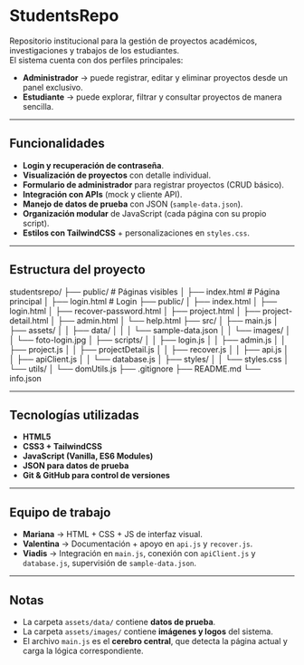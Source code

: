 # StudentsRepo

Repositorio institucional para la gestión de proyectos académicos, investigaciones y trabajos de los estudiantes.  
El sistema cuenta con dos perfiles principales:

- **Administrador** → puede registrar, editar y eliminar proyectos desde un panel exclusivo.  
- **Estudiante** → puede explorar, filtrar y consultar proyectos de manera sencilla.

---

## Funcionalidades

- **Login y recuperación de contraseña**.
- **Visualización de proyectos** con detalle individual.
- **Formulario de administrador** para registrar proyectos (CRUD básico).
- **Integración con APIs** (mock y cliente API).
- **Manejo de datos de prueba** con JSON (`sample-data.json`).
- **Organización modular** de JavaScript (cada página con su propio script).
- **Estilos con TailwindCSS** + personalizaciones en `styles.css`.

---

## Estructura del proyecto

studentsrepo/
├── public/ # Páginas visibles
│ ├── index.html # Página principal
│ ├── login.html # Login
├── public/
│ ├── index.html
│ ├── login.html
│ ├── recover-password.html
│ ├── project.html
│ ├── project-detail.html
│ ├── admin.html
│ └── help.html
├── src/
│ ├── main.js
│ ├── assets/
│ │ ├── data/
│ │ │ └── sample-data.json
│ │ └── images/
│ │ └── foto-login.jpg
│ ├── scripts/
│ │ ├── login.js
│ │ ├── admin.js
│ │ ├── project.js
│ │ ├── projectDetail.js
│ │ ├── recover.js
│ │ ├── api.js
│ │ ├── apiClient.js
│ │ └── database.js
│ ├── styles/
│ │ └── styles.css
│ └── utils/
│ └── domUtils.js
├── .gitignore
├── README.md
└── info.json


---

##  Tecnologías utilizadas

- **HTML5**  
- **CSS3 + TailwindCSS**  
- **JavaScript (Vanilla, ES6 Modules)**  
- **JSON para datos de prueba**  
- **Git & GitHub para control de versiones**

---

## Equipo de trabajo

- **Mariana** → HTML + CSS + JS de interfaz visual.  
- **Valentina** → Documentación + apoyo en `api.js` y `recover.js`.  
- **Viadis** → Integración en `main.js`, conexión con `apiClient.js` y `database.js`, supervisión de `sample-data.json`.  

---

## Notas

- La carpeta `assets/data/` contiene **datos de prueba**.  
- La carpeta `assets/images/` contiene **imágenes y logos** del sistema.  
- El archivo `main.js` es el **cerebro central**, que detecta la página actual y carga la lógica correspondiente.  


